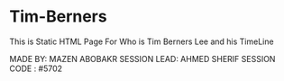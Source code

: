 # Tim-Berners

This is Static HTML Page For Who is Tim Berners Lee and his TimeLine 

MADE BY: MAZEN ABOBAKR
SESSION LEAD: AHMED SHERIF
SESSION CODE : #5702

